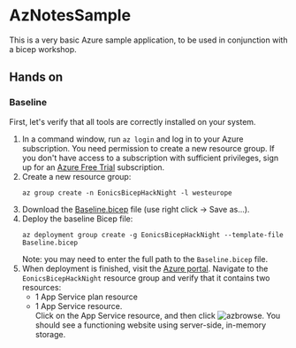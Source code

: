 # AzNotesSample
This is a very basic Azure sample application, to be used in conjunction with a bicep workshop.

## Hands on ##

### Baseline ###

First, let's verify that all tools are correctly installed on your system.

1. In a command window, run `az login` and log in to your Azure subscription. You need permission to create a new resource group. If you don't have access to a subscription with sufficient privileges, sign up for an [Azure Free Trial](https://azure.microsoft.com/en-us/free/) subscription.
1. Create a new resource group:
   ```
   az group create -n EonicsBicepHackNight -l westeurope
   ```
1. Download the [Baseline.bicep](https://raw.githubusercontent.com/jvmap/AzNotesSample/main/Baseline.bicep) file (use right click -> Save as...).
1. Deploy the baseline Bicep file:
   ```
   az deployment group create -g EonicsBicepHackNight --template-file Baseline.bicep
   ```
   Note: you may need to enter the full path to the ```Baseline.bicep``` file.
1. When deployment is finished, visit the [Azure portal](https://portal.azure.com). Navigate to the `EonicsBicepHackNight` resource group and verify that it contains two resources:
   * 1 App Service plan resource
   * 1 App Service resource.<br/>
   Click on the App Service resource, and then click ![azbrowse](https://user-images.githubusercontent.com/1012756/235449503-f9ff1bc3-a58e-4af3-96bd-0bde3343d50f.png).
   You should see a functioning website using server-side, in-memory storage.
